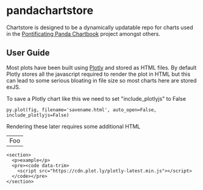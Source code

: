 # pandachartstore

Chartstore is designed to be a dynamically updatable repo for charts used in the [Pontificating Panda Chartbook](https://djmcnay.github.io/pandabook/) project amongst others.

## User Guide

Most plots have been built using [Plotly](https://plot.ly/python/) and stored as HTML files. By default Plotly stores all the javascript required to render the plot in HTML but this can lead to some serious bloating in file size so most charts here are stored exJS.

To save a Plotly chart like this we need to set "include_plotlyjs" to False
```
py.plot(fig, filename='savename.html', auto_open=False, include_plotlyjs=False)
```

Rendering these later requires some additional HTML

<table>
    <tr>
        <td>Foo</td>
    </tr>
</table>



    <section>
      <p>example</p>
      <pre><code data-trim>
        <script src="https://cdn.plot.ly/plotly-latest.min.js"></script>
      </code></pre>
    </section>